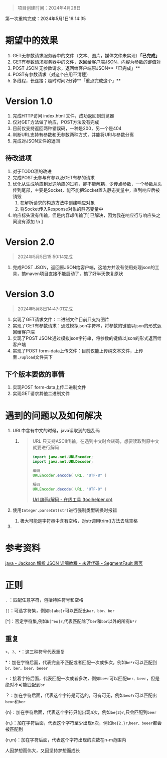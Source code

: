 >  项目创建时间：2024年4月28日

第一次重构完成：2024年5月1日16:14:35

# 期望中的效果

1. GET无参数请求服务器中的文件（文本、图片，媒体文件未实现）**「已完成」**
2. GET有参数请求服务器中的文件，返回给客户端JSON，内容为参数的键值对
3. POST JSON 无参数请求，返回给客户端原JSON**「已完成」**
4. POST有参数请求（对这个应用不清楚）
5. 多线程，长连接；超时时间2分钟**「重点完成这个」**

# Version 1.0

1. 完成HTTP访问 index.html 文件，成功返回到浏览器
2. 仅对GET方法做了响应，POST方法没有完成
3. 目前仅支持返回两种错误码，一种是200，另一个是404
4. 判断URL支持有参数和无参数两种方式，并能将URI与参数分离
5. 完成对JSON文件的返回

## 待改进项

1. 对于TODO项的改进
2. 完成POST无参与有参以及GET有参的请求
3. 优化从生成响应到发送响应的过程，能不能解耦，少传点参数，一个参数从头传到尾部，主要是Socket，能不能把Socket置入静态变量中，直到响应后被销毁
   1. 在解析请求的构造方法中创建响应对象
   2. 将Socket传入Response对象的静态变量中
4. 响应标头没有传输，但是内容却传输了[ 已解决，因为我在响应行与响应头之间没有添加 \n ]

# Version 2.0

> 2024年5月5日15:50:14完成

1. 完成POST JSON，返回原JSON给客户端，这地方并没有使用处理json的工具，搞maven项目直接不能启动了，搞了好半天恢复原状

# Version 3.0

> 2024年5月8日14:47:01完成

1. 实现了GET请求文件：二进制文件目前只支持图片
2. 实现了GET有参数请求：通过模拟json字符串，将参数的键值以json的形式返回给客户端
3. 实现了POST JSON:通过模拟json字符串，将参数的键值以json的形式返回给客户端
4. 实现了POST form-data上传文件：目前仅能上传纯文本文件，上传至`./upload`文件夹下

## 下个版本要做的事情

1. 实现POST form-data上传二进制文件
2. 实现GET请求其他二进制文件

# 遇到的问题以及如何解决

1. URL中含有中文的时候，java读取到的是乱码

   1. > URL 只支持ASCII传输，在遇到中文时会转码，想要读取到原中文就要进行解码
      >
      > ```java
      > import java.net.URLEncoder;
      > import java.net.URLDecoder;
      > 
      > 编码
      > URLEncoder.encode( URL, "UTF-8" )
      > 
      > 解码
      > URLEncoder.decode( URL, "UTF-8" )  
      > ```
      >
      > 
      >
      > [Url 编码/解码 - 在线工具 (toolhelper.cn)](https://www.toolhelper.cn/EncodeDecode/Url?type=2)

2. 使用`Integer.parseInt(str)`进行强制类型转换时报错
   1. 极大可能是字符串中含有空格，对str调用trim()方法去除空格
3. 

# 参考资料

[java - Jackson 解析 JSON 详细教程 - 未读代码 - SegmentFault 思否](https://segmentfault.com/a/1190000042206324)

# 正则

`.` ：匹配任意字符，包括特殊符号和空格

`[]`：可选字符集，例如`b[abe]r`可以匹配出`bar、bbr、ber`

[^]：否定字符集,例如`b[^eo]r`,代表匹配除了`ber`和`bor`以外的所有`b*r`

## 重复

`+`、`?`、`*`：这三种符号代表重复

*：加在字符后面，代表完全不匹配或者匹配一次或多次，例如`be*r`可以匹配到`br、ber、beer、beeer`

+：接着字符后面，代表匹配一次或者多次，例如`be+r`可以匹配`ber、beer`，但是绝对不可能匹配到`br`

？：加在字符后面，代表这个字符是可选的，可有可无，例如`beo?r`可以匹配出`beor`和`ber`

{n}：加在字符后面，代表这个字符只能出现n次，例如`be{2}r`,只会匹配到`beer`

{n,}：加在字符后面，代表这个字符至少出现n次，例如`be{2,}r`,`beer、beeer`都会被匹配到

{n,m}：加在字符后面，代表这个字符出现的次数在n-m范围内





















































人因梦想而伟大，又因坚持梦想而成长
